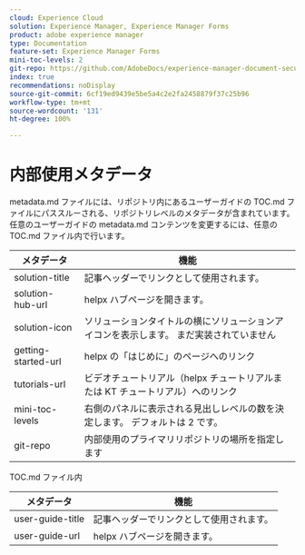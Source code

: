 ```yaml
---
cloud: Experience Cloud
solution: Experience Manager, Experience Manager Forms
product: adobe experience manager
type: Documentation
feature-set: Experience Manager Forms
mini-toc-levels: 2
git-repo: https://github.com/AdobeDocs/experience-manager-document-security.ja-JP
index: true
recommendations: noDisplay
source-git-commit: 6cf19ed9439e5be5a4c2e2fa2458879f37c25b96
workflow-type: tm+mt
source-wordcount: '131'
ht-degree: 100%

---
```



# 内部使用メタデータ

metadata.md ファイルには、リポジトリ内にあるユーザーガイドの TOC.md ファイルにパススルーされる、リポジトリレベルのメタデータが含まれています。 任意のユーザーガイドの metadata.md コンテンツを変更するには、任意の TOC.md ファイル内で行います。

| メタデータ | 機能 |
|--- |--- |
| solution-title | 記事ヘッダーでリンクとして使用されます。 |
| solution-hub-url | helpx ハブページを開きます。 |
| solution-icon | ソリューションタイトルの横にソリューションアイコンを表示します。 まだ実装されていません |
| getting-started-url | helpx の「はじめに」のページへのリンク |
| tutorials-url | ビデオチュートリアル（helpx チュートリアルまたは KT チュートリアル）へのリンク |
| mini-toc-levels | 右側のパネルに表示される見出しレベルの数を決定します。 デフォルトは 2 です。 |
| git-repo | 内部使用のプライマリリポジトリの場所を指定します |

TOC.md ファイル内

| メタデータ | 機能 |
|--- |--- |
| user-guide-title | 記事ヘッダーでリンクとして使用されます。 |
| user-guide-url | helpx ハブページを開きます。 |
